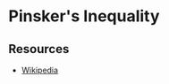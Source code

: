 # Pinsker's Inequality

## Resources
- [Wikipedia](https://en.wikipedia.org/wiki/Pinsker%27s_inequality)